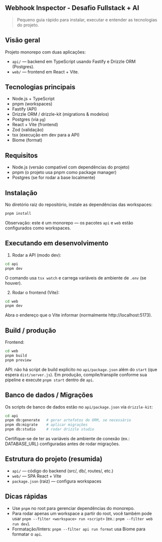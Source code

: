 ## Webhook Inspector - Desafio Fullstack + AI

> Pequeno guia rápido para instalar, executar e entender as tecnologias do projeto.

## Visão geral

Projeto monorepo com duas aplicações:
- `api/` — backend em TypeScript usando Fastify e Drizzle ORM (Postgres).
- `web/` — frontend em React + Vite.

## Tecnologias principais

- Node.js + TypeScript
- pnpm (workspaces)
- Fastify (API)
- Drizzle ORM / drizzle-kit (migrations & modelos)
- Postgres (via `pg`)
- React + Vite (frontend)
- Zod (validação)
- tsx (execução em dev para a API)
- Biome (format)

## Requisitos

- Node.js (versão compatível com dependências do projeto)
- pnpm (o projeto usa pnpm como package manager)
- Postgres (se for rodar a base localmente)

## Instalação

No diretório raiz do repositório, instale as dependências das workspaces:

```bash
pnpm install
```

Observação: este é um monorepo — os pacotes `api` e `web` estão configurados como workspaces.

## Executando em desenvolvimento

1) Rodar a API (modo dev):

```bash
cd api
pnpm dev
```

O comando usa `tsx watch` e carrega variáveis de ambiente de `.env` (se houver).

2) Rodar o frontend (Vite):

```bash
cd web
pnpm dev
```

Abra o endereço que o Vite informar (normalmente http://localhost:5173).

## Build / produção

Frontend:

```bash
cd web
pnpm build
pnpm preview
```

API: não há script de build explícito no `api/package.json` além do `start` (que espera `dist/server.js`). Em produção, compile/transpile conforme sua pipeline e execute `pnpm start` dentro de `api`.

## Banco de dados / Migrações

Os scripts de banco de dados estão no `api/package.json` via `drizzle-kit`:

```bash
cd api
pnpm db:generate   # gerar artefatos do ORM, se necessário
pnpm db:migrate    # aplicar migrações
pnpm db:studio     # rodar drizzle studio
```

Certifique-se de ter as variáveis de ambiente de conexão (ex.: DATABASE_URL) configuradas antes de rodar migrações.

## Estrutura do projeto (resumida)

- `api/` — código do backend (src/, db/, routes/, etc.)
- `web/` — SPA React + Vite
- `package.json` (raiz) — configura workspaces

## Dicas rápidas

- Use `pnpm` no root para gerenciar dependências do monorepo.
- Para rodar apenas um workspace a partir do root, você também pode usar `pnpm --filter <workspace> run <script>` (ex.: `pnpm --filter web run dev`).
- Formatação/linters: `pnpm --filter api run format` usa Biome para formatar o `api`.

